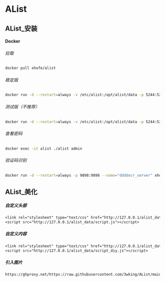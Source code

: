 # AList
## AList_安装
#### Docker
###### 拉取
```sh
docker pull xhofe/alist
```
###### 稳定版
```sh
docker run -d --restart=always -v /etc/alist:/opt/alist/data -p 5244:5244 -e PUID=0 -e PGID=0 -e UMASK=022 --name="xhofe/alist" xhofe/alist:latest
```
###### 测试版（不推荐）
```sh
docker run -d --restart=always -v /etc/alist:/opt/alist/data -p 5244:5244 -e PUID=0 -e PGID=0 -e UMASK=022 --name="xhofe/alist" xhofe/alist:main
```
###### 查看密码
```sh
docker exec -it alist ./alist admin
```
###### 验证码识别
```sh
docker run -d --restart=always -p 9898:9898 --name="ddddocr_server" xhofe/ddddocr_server:main
```
## AList_美化
##### 自定义头部
```txt
<link rel="stylesheet" type="text/css" href="http://127.0.0.1/alist_data/style.css">
<script src="http://127.0.0.1/alist_data/script.js"></script>
```
##### 自定义内容
```txt
<link rel="stylesheet" type="text/css" href="http://127.0.0.1/alist_data/style_diy.css">
<script src="http://127.0.0.1/alist_data/script_diy.js"></script>
```
##### 引入<img>图片
```txt
https://ghproxy.net/https://raw.githubusercontent.com/3wking/AList/main/IMG/img_11.jpg
```
